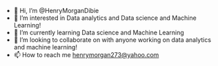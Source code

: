 - 👋 Hi, I’m @HenryMorganDibie
- 👀 I’m interested in Data analytics and Data science and Machine Learning!
- 🌱 I’m currently learning Data science and Machine Learning
- 💞️ I’m looking to collaborate on with anyone working on data analytics and machine learning!
- 📫 How to reach me henrymorgan273@yahoo.com

<!---
HenryMorganDibie/HenryMorganDibie is a ✨ special ✨ repository because its `README.md` (this file) appears on your GitHub profile.
You can click the Preview link to take a look at your changes.
--->
